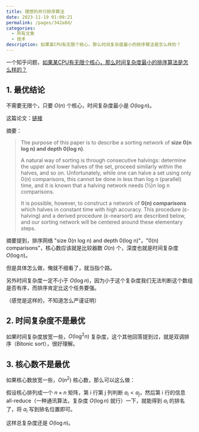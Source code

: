 ```yaml
---
title: 理想的并行排序算法
date: 2023-11-19 01:09:21
permalink: /pages/342a8d/
categories:
  - 所有文章
  - 技术
description: 如果某CPU有无限个核心，那么时间复杂度最小的排序算法是怎么样的？
---
```


一个知乎问题，[如果某CPU有无限个核心，那么时间复杂度最小的排序算法是怎么样的？](https://www.zhihu.com/question/380347860/answer/3293961701)

## 1. 最优结论

不需要无限个，只要 $O(n)$ 个核心，时间复杂度最小是 $O(\log n)$。

这篇论文：[链接](https://dl.acm.org/doi/10.1145/800061.808726)

摘要：

> The purpose of this paper is to describe a sorting network of **size 0(n log n) and depth 0(log n)**.
>
> A natural way of sorting is through consecutive halvings: determine the upper and lower halves of the set, proceed similarly within the halves, and so on. Unfortunately, while one can halve a set using only 0(n) comparisons, this cannot be done in less than log n (parallel) time, and it is known that a halving network needs (½)n log n comparisons.
>
> It is possible, however, to construct a network of **0(n) comparisons** which halves in constant time with high accuracy. This procedure (ε-halving) and a derived procedure (ε-nearsort) are described below, and our sorting network will be centered around these elementary steps.

摘要提到，排序网络 "size 0(n log n) and depth 0(log n)"，"0(n) comparisons"，核心数应该就是比较器数 $O(n)$ 个，深度也就是时间复杂度 $O(\log n)$。

但是具体怎么做，俺就不细看了，就当指个路。

另外时间复杂度一定不小于 $O(\log n)$，因为小于这个复杂度我们无法判断这个数组是否有序，而排序肯定比这个任务要强。

（感觉是这样的，不知道怎么严谨证明）

## 2. 时间复杂度不是最优

如果时间复杂度放宽一些，$O(\log^2n)$ 复杂度，这个其他回答提到过，就是双调排序（Bitonic sort），很好理解。

## 3. 核心数不是最优

如果核心数放宽一些，$O(n^2)$ 核心数，那么可以这么做：

假设核心排列成一个 $n\times n$ 矩阵，第 i 行第 j 列判断 $a_i<a_j$，然后第 i 行的信息 all-reduce（一种通讯算法，复杂度 $O(\log n)$ 就行）一下，就能得到 $a_i$ 的排名了，将 $a_i$ 写到排名位置即可。

这样总复杂度还是 $O(\log n)$。

